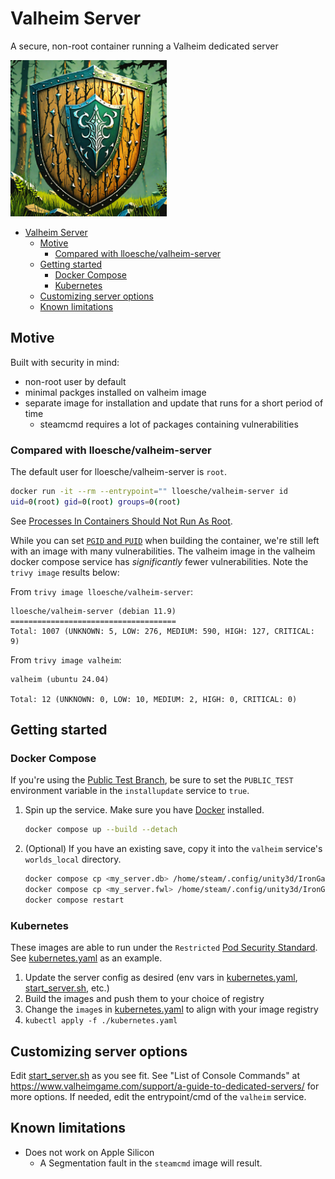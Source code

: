 # Valheim Server

A secure, non-root container running a Valheim dedicated server

<img src="./valheim-shield.png" width="250" height="250" />

- [Valheim Server](#valheim-server)
  - [Motive](#motive)
    - [Compared with lloesche/valheim-server](#compared-with-lloeschevalheim-server)
  - [Getting started](#getting-started)
    - [Docker Compose](#docker-compose)
    - [Kubernetes](#kubernetes)
  - [Customizing server options](#customizing-server-options)
  - [Known limitations](#known-limitations)


## Motive

Built with security in mind:
- non-root user by default
- minimal packges installed on valheim image
- separate image for installation and update that runs for a short period of time
  - steamcmd requires a lot of packages containing vulnerabilities

### Compared with lloesche/valheim-server

The default user for lloesche/valheim-server is `root`.

  ```bash
  docker run -it --rm --entrypoint="" lloesche/valheim-server id
  uid=0(root) gid=0(root) groups=0(root)
  ```

See [Processes In Containers Should Not Run As Root](https://medium.com/@mccode/processes-in-containers-should-not-run-as-root-2feae3f0df3b).

While you can set [`PGID` and `PUID`](https://github.com/lloesche/valheim-server-docker/blob/0996dc3a1fc1f5f88bcbd4056a28254adadb884e/Dockerfile#L100) when building the container, we're still left with an image with many vulnerabilities. The valheim image in the valheim docker compose service has *significantly* fewer vulnerabilities.
Note the `trivy image` results below:

  From `trivy image lloesche/valheim-server`:
  ```
  lloesche/valheim-server (debian 11.9)
  =====================================
  Total: 1007 (UNKNOWN: 5, LOW: 276, MEDIUM: 590, HIGH: 127, CRITICAL: 9)
  ```

  From `trivy image valheim`:
  ```
  valheim (ubuntu 24.04)

  Total: 12 (UNKNOWN: 0, LOW: 10, MEDIUM: 2, HIGH: 0, CRITICAL: 0)
  ```

## Getting started

### Docker Compose

If you're using the [Public Test Branch](https://steamcommunity.com/app/892970/discussions/0/3589961352692129408/), be sure to set the `PUBLIC_TEST` environment variable in the `installupdate` service to `true`.

1. Spin up the service. Make sure you have [Docker](https://docs.docker.com/get-docker/) installed.

    ```zsh
    docker compose up --build --detach
    ```

2. (Optional) If you have an existing save, copy it into the `valheim` service's `worlds_local` directory.

    ```zsh
    docker compose cp <my_server.db> /home/steam/.config/unity3d/IronGate/Valheim/worlds_local/
    docker compose cp <my_server.fwl> /home/steam/.config/unity3d/IronGate/Valheim/worlds_local/
    docker compose restart
    ```

### Kubernetes

These images are able to run under the `Restricted` [Pod Security Standard](https://kubernetes.io/docs/concepts/security/pod-security-standards/).
See [kubernetes.yaml](./kubernetes.yaml) as an example.

1. Update the server config as desired (env vars in [kubernetes.yaml](./kubernetes.yaml), [start_server.sh](./start_server.sh), etc.)
2. Build the images and push them to your choice of registry
3. Change the `image`s in [kubernetes.yaml](./kubernetes.yaml) to align with your image registry
4. `kubectl apply -f ./kubernetes.yaml`

## Customizing server options

Edit [start_server.sh](./start_server.sh) as you see fit.
See "List of Console Commands" at https://www.valheimgame.com/support/a-guide-to-dedicated-servers/ for more options.
If needed, edit the entrypoint/cmd of the `valheim` service.


## Known limitations
- Does not work on Apple Silicon
  - A Segmentation fault in the `steamcmd` image will result.

